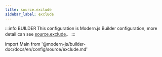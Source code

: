 ```yaml
---
title: source.exclude
sidebar_label: exclude
---
```


:::info BUILDER
This configuration is Modern.js Builder configuration, more detail can see [source.exclude](https://modernjs.dev/builder/en/api/config-source.html#source-exclude)。
:::

import Main from '@modern-js/builder-doc/docs/en/config/source/exclude.md'

<Main />
